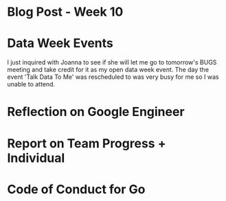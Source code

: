 # Blog Post - Week 10

# Data Week Events

I just inquired with Joanna to see if she will let me go to tomorrow's BUGS meeting and take credit for it as my open data week event.
The day the event 'Talk Data To Me' was rescheduled to was very busy for me so I was unable to attend.

# Reflection on Google Engineer 



# Report on Team Progress + Individual

# Code of Conduct for Go

# 
